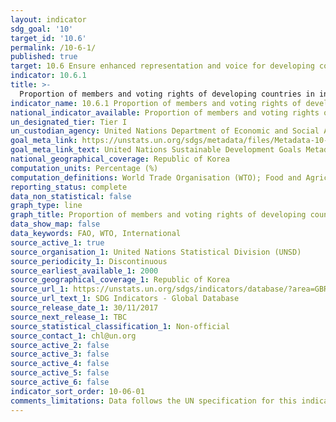```yaml
---
layout: indicator
sdg_goal: '10'
target_id: '10.6'
permalink: /10-6-1/
published: true
target: 10.6 Ensure enhanced representation and voice for developing countries in decision-making in global international economic and financial institutions in order to deliver more effective, credible, accountable and legitimate institutions
indicator: 10.6.1
title: >-
  Proportion of members and voting rights of developing countries in international organizations
indicator_name: 10.6.1 Proportion of members and voting rights of developing countries in international organizations
national_indicator_available: Proportion of members and voting rights of developing countries in international organizations
un_designated_tier: Tier I
un_custodian_agency: United Nations Department of Economic and Social Affairs (DESA) / Financing for Development Office (FFDO)
goal_meta_link: https://unstats.un.org/sdgs/metadata/files/Metadata-10-06-01.pdf
goal_meta_link_text: United Nations Sustainable Development Goals Metadata (PDF 201 KB)
national_geographical_coverage: Republic of Korea
computation_units: Percentage (%)
computation_definitions: World Trade Organisation (WTO); Food and Agriculture Organisation (FAO)
reporting_status: complete
data_non_statistical: false
graph_type: line
graph_title: Proportion of members and voting rights of developing countries in international organizations
data_show_map: false
data_keywords: FAO, WTO, International
source_active_1: true
source_organisation_1: United Nations Statistical Division (UNSD)
source_periodicity_1: Discontinuous
source_earliest_available_1: 2000
source_geographical_coverage_1: Republic of Korea
source_url_1: https://unstats.un.org/sdgs/indicators/database/?area=GBR
source_url_text_1: SDG Indicators - Global Database
source_release_date_1: 30/11/2017
source_next_release_1: TBC
source_statistical_classification_1: Non-official
source_contact_1: chl@un.org
source_active_2: false
source_active_3: false
source_active_4: false
source_active_5: false
source_active_6: false
indicator_sort_order: 10-06-01
comments_limitations: Data follows the UN specification for this indicator. This indicator has been identified in collaboration with topic experts.
---
```

